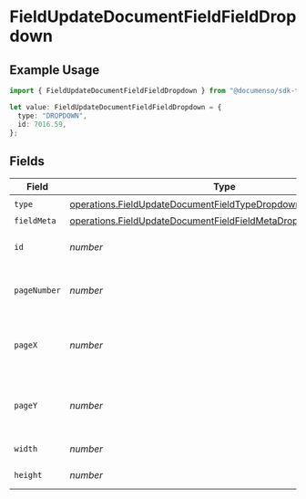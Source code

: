 # FieldUpdateDocumentFieldFieldDropdown

## Example Usage

```typescript
import { FieldUpdateDocumentFieldFieldDropdown } from "@documenso/sdk-typescript/models/operations";

let value: FieldUpdateDocumentFieldFieldDropdown = {
  type: "DROPDOWN",
  id: 7016.59,
};
```

## Fields

| Field                                                                                                                                              | Type                                                                                                                                               | Required                                                                                                                                           | Description                                                                                                                                        |
| -------------------------------------------------------------------------------------------------------------------------------------------------- | -------------------------------------------------------------------------------------------------------------------------------------------------- | -------------------------------------------------------------------------------------------------------------------------------------------------- | -------------------------------------------------------------------------------------------------------------------------------------------------- |
| `type`                                                                                                                                             | [operations.FieldUpdateDocumentFieldTypeDropdownRequestBody1](../../models/operations/fieldupdatedocumentfieldtypedropdownrequestbody1.md)         | :heavy_check_mark:                                                                                                                                 | N/A                                                                                                                                                |
| `fieldMeta`                                                                                                                                        | [operations.FieldUpdateDocumentFieldFieldMetaDropdownRequestBody](../../models/operations/fieldupdatedocumentfieldfieldmetadropdownrequestbody.md) | :heavy_minus_sign:                                                                                                                                 | N/A                                                                                                                                                |
| `id`                                                                                                                                               | *number*                                                                                                                                           | :heavy_check_mark:                                                                                                                                 | The ID of the field to update.                                                                                                                     |
| `pageNumber`                                                                                                                                       | *number*                                                                                                                                           | :heavy_minus_sign:                                                                                                                                 | The page number the field will be on.                                                                                                              |
| `pageX`                                                                                                                                            | *number*                                                                                                                                           | :heavy_minus_sign:                                                                                                                                 | The X coordinate of where the field will be placed.                                                                                                |
| `pageY`                                                                                                                                            | *number*                                                                                                                                           | :heavy_minus_sign:                                                                                                                                 | The Y coordinate of where the field will be placed.                                                                                                |
| `width`                                                                                                                                            | *number*                                                                                                                                           | :heavy_minus_sign:                                                                                                                                 | The width of the field.                                                                                                                            |
| `height`                                                                                                                                           | *number*                                                                                                                                           | :heavy_minus_sign:                                                                                                                                 | The height of the field.                                                                                                                           |
